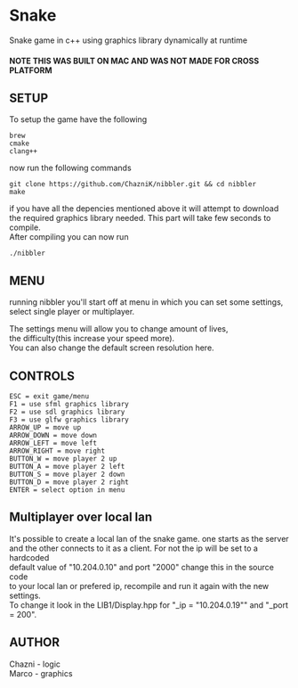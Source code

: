 # Snake
Snake game in c++ using graphics library dynamically at runtime

#### NOTE THIS WAS BUILT ON MAC AND WAS NOT MADE FOR CROSS PLATFORM

## SETUP

To setup the game have the following
```
brew
cmake
clang++
```
now run the following commands
```
git clone https://github.com/ChazniK/nibbler.git && cd nibbler
make
```

if you have all the depencies mentioned above it will attempt to download  
the required graphics library needed.
This part will take few seconds to compile.  
After compiling you can now run  
```
./nibbler
```

## MENU
running nibbler you'll start off at menu in which you can set some settings,  
select single player or multiplayer.  

The settings menu will allow you to change amount of lives,  
the difficulty(this increase your speed more).  
You can also change the default screen resolution here.  

## CONTROLS
```
ESC = exit game/menu
F1 = use sfml graphics library
F2 = use sdl graphics library
F3 = use glfw graphics library
ARROW_UP = move up
ARROW_DOWN = move down
ARROW_LEFT = move left
ARROW_RIGHT = move right
BUTTON_W = move player 2 up
BUTTON_A = move player 2 left
BUTTON_S = move player 2 down
BUTTON_D = move player 2 right
ENTER = select option in menu
```

## Multiplayer over local lan

It's possible to create a local lan of the snake game. one starts as the server  
and the other connects to it as a client. For not the ip will be set to a hardcoded  
default value of "10.204.0.10" and port "2000" change this in the source code  
to your local lan or prefered ip, recompile and run it again with the new settings.  
To change it look in the LIB1/Display.hpp for "\_ip = "10.204.0.19"" and "\_port = 200".  

## AUTHOR
Chazni - logic  
Marco - graphics
